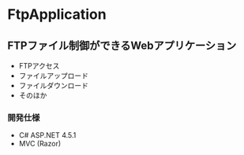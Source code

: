# FtpApplication

## FTPファイル制御ができるWebアプリケーション
- FTPアクセス
- ファイルアップロード
- ファイルダウンロード
- そのほか

### 開発仕様
- C# ASP.NET 4.5.1
- MVC (Razor)
